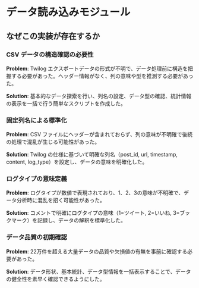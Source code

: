 # データ読み込みモジュール

## なぜこの実装が存在するか

### CSV データの構造確認の必要性
**Problem**: Twilog エクスポートデータの形式が不明で、データ処理前に構造を把握する必要があった。ヘッダー情報がなく、列の意味や型を推測する必要があった。

**Solution**: 基本的なデータ探索を行い、列名の設定、データ型の確認、統計情報の表示を一括で行う簡単なスクリプトを作成した。

### 固定列名による標準化
**Problem**: CSV ファイルにヘッダーが含まれておらず、列の意味が不明確で後続の処理で混乱が生じる可能性があった。

**Solution**: Twilog の仕様に基づいて明確な列名（post_id, url, timestamp, content, log_type）を設定し、データの意味を明確化した。

### ログタイプの意味定義
**Problem**: ログタイプが数値で表現されており、1、2、3の意味が不明確で、データ分析時に混乱を招く可能性があった。

**Solution**: コメントで明確にログタイプの意味（1=ツイート, 2=いいね, 3=ブックマーク）を記録し、データの解釈を標準化した。

### データ品質の初期確認
**Problem**: 22万件を超える大量データの品質や欠損値の有無を事前に確認する必要があった。

**Solution**: データ形状、基本統計、データ型情報を一括表示することで、データの健全性を素早く確認できるようにした。